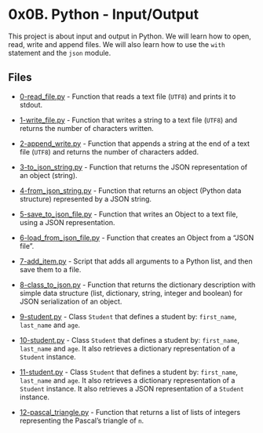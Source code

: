 # 0x0B. Python - Input/Output

This project is about input and output in Python. We will learn how to open, read, write and append files. We will also learn how to use the `with` statement and the `json` module.

## Files

- [0-read_file.py](0-read_file.py) - Function that reads a text file (`UTF8`) and prints it to stdout.

- [1-write_file.py](1-write_file.py) - Function that writes a string to a text file (`UTF8`) and returns the number of characters written.

- [2-append_write.py](2-append_write.py) - Function that appends a string at the end of a text file (`UTF8`) and returns the number of characters added.

- [3-to_json_string.py](3-to_json_string.py) - Function that returns the JSON representation of an object (string).

- [4-from_json_string.py](4-from_json_string.py) - Function that returns an object (Python data structure) represented by a JSON string.

- [5-save_to_json_file.py](5-save_to_json_file.py) - Function that writes an Object to a text file, using a JSON representation.

- [6-load_from_json_file.py](6-load_from_json_file.py) - Function that creates an Object from a “JSON file”.

- [7-add_item.py](7-add_item.py) - Script that adds all arguments to a Python list, and then save them to a file.

- [8-class_to_json.py](8-class_to_json.py) - Function that returns the dictionary description with simple data structure (list, dictionary, string, integer and boolean) for JSON serialization of an object.

- [9-student.py](9-student.py) - Class `Student` that defines a student by: `first_name`, `last_name` and `age`.

- [10-student.py](10-student.py) - Class `Student` that defines a student by: `first_name`, `last_name` and `age`. It also retrieves a dictionary representation of a `Student` instance.

- [11-student.py](11-student.py) - Class `Student` that defines a student by: `first_name`, `last_name` and `age`. It also retrieves a dictionary representation of a `Student` instance. It also retrieves a JSON representation of a `Student` instance.

- [12-pascal_triangle.py](12-pascal_triangle.py) - Function that returns a list of lists of integers representing the Pascal’s triangle of `n`.
